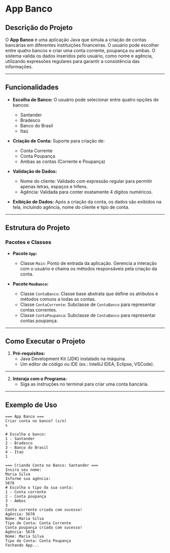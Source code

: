 # App Banco

## Descrição do Projeto

O **App Banco** é uma aplicação Java que simula a criação de contas bancárias em diferentes instituições financeiras. O usuário pode escolher entre quatro bancos e criar uma conta corrente, poupança ou ambas. O sistema valida os dados inseridos pelo usuário, como nome e agência, utilizando expressões regulares para garantir a consistência das informações.

---

## Funcionalidades

- **Escolha de Banco:** O usuário pode selecionar entre quatro opções de bancos:
  - Santander
  - Bradesco
  - Banco do Brasil
  - Itaú

- **Criação de Conta:** Suporte para criação de:
  - Conta Corrente
  - Conta Poupança
  - Ambas as contas (Corrente e Poupança)

- **Validação de Dados:**
  - Nome do cliente: Validado com expressão regular para permitir apenas letras, espaços e hífens.
  - Agência: Validada para conter exatamente 4 dígitos numéricos.

- **Exibição de Dados:** Após a criação da conta, os dados são exibidos na tela, incluindo agência, nome do cliente e tipo de conta.

---

## Estrutura do Projeto

### Pacotes e Classes

- **Pacote `App`:**
  - Classe `Main`: Ponto de entrada da aplicação. Gerencia a interação com o usuário e chama os métodos responsáveis pela criação da conta.

- **Pacote `MeuBanco`:**
  - Classe `ContaBanco`: Classe base abstrata que define os atributos e métodos comuns a todas as contas.
  - Classe `ContaCorrente`: Subclasse de `ContaBanco` para representar contas correntes.
  - Classe `ContaPoupanca`: Subclasse de `ContaBanco` para representar contas poupança.

---

## Como Executar o Projeto

1. **Pré-requisitos:**
   - Java Development Kit (JDK) instalado na máquina.
   - Um editor de código ou IDE (ex.: IntelliJ IDEA, Eclipse, VSCode).

---

2. **Interaja com o Programa:**
   - Siga as instruções no terminal para criar uma conta bancária.

---

## Exemplo de Uso

```plaintext
=== App Banco ===
Criar conta no banco? (s/n)
s

# Escolha o banco:
1 - Santander
2 - Bradesco
3 - Banco do Brasil
4 - Itaú
1

=== Criando Conta no Banco: Santander ===
Insira seu nome:
Maria Silva
Informe sua agência:
5678
# Escolha o tipo da sua conta:
1 - Conta corrente
2 - Conta poupança
3 - Ambos
3
Conta corrente criada com sucesso!
Agência: 5678
Nome: Maria Silva
Tipo de Conta: Conta Corrente
Conta poupança criada com sucesso!
Agência: 5678
Nome: Maria Silva
Tipo de Conta: Conta Poupança
Fechando App...